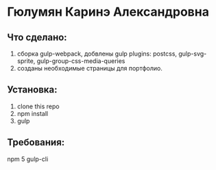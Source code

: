 # Гюлумян Каринэ Александровна

## Что сделано:
1. сборка gulp-webpack, добвлены gulp plugins:
postcss, gulp-svg-sprite, gulp-group-css-media-queries
2. созданы необходимые страницы для портфолио.

## Установка:

1. clone this repo
2. npm install
3. gulp

## Требования:
npm 5
gulp-cli

